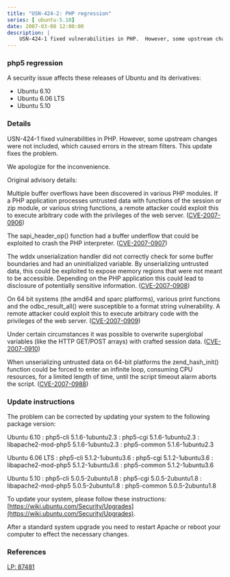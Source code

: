 ```yaml
---
title: "USN-424-2: PHP regression"
series: [ ubuntu-5.10]
date: 2007-03-08 12:00:00
description: |
    USN-424-1 fixed vulnerabilities in PHP.  However, some upstream changes  were not included, which caused errors in the stream filters.  This  update fixes the problem.
--- 
```

 
### php5 regression

A security issue affects these releases of Ubuntu and its derivatives:

* Ubuntu 6.10
* Ubuntu 6.06 LTS
* Ubuntu 5.10

### Details

USN-424-1 fixed vulnerabilities in PHP. However, some upstream changes were not included, which caused errors in the stream filters. This update fixes the problem.

We apologize for the inconvenience.

Original advisory details:

 Multiple buffer overflows have been discovered in various PHP modules. If a PHP application processes untrusted data with functions of the session or zip module, or various string functions, a remote attacker could exploit this to execute arbitrary code with the privileges of the web server. ([CVE-2007-0906](http://people.ubuntu.com/~ubuntu-security/cve/CVE-2007-0906))

 The sapi_header_op() function had a buffer underflow that could be exploited to crash the PHP interpreter. ([CVE-2007-0907](http://people.ubuntu.com/~ubuntu-security/cve/CVE-2007-0907))

 The wddx unserialization handler did not correctly check for some buffer boundaries and had an uninitialized variable. By unserializing untrusted data, this could be exploited to expose memory regions that were not meant to be accessible. Depending on the PHP application this could lead to disclosure of potentially sensitive information. ([CVE-2007-0908](http://people.ubuntu.com/~ubuntu-security/cve/CVE-2007-0908))

 On 64 bit systems (the amd64 and sparc platforms), various print functions and the odbc_result_all() were susceptible to a format string vulnerability. A remote attacker could exploit this to execute arbitrary code with the privileges of the web server. ([CVE-2007-0909](http://people.ubuntu.com/~ubuntu-security/cve/CVE-2007-0909))

 Under certain circumstances it was possible to overwrite superglobal variables (like the HTTP GET/POST arrays) with crafted session data. ([CVE-2007-0910](http://people.ubuntu.com/~ubuntu-security/cve/CVE-2007-0910))

 When unserializing untrusted data on 64-bit platforms the zend_hash_init() function could be forced to enter an infinite loop, consuming CPU resources, for a limited length of time, until the script timeout alarm aborts the script. ([CVE-2007-0988](http://people.ubuntu.com/~ubuntu-security/cve/CVE-2007-0988))

### Update instructions

The problem can be corrected by updating your system to the following package version:

Ubuntu 6.10
 : php5-cli <span>5.1.6-1ubuntu2.3</span>
 : php5-cgi <span>5.1.6-1ubuntu2.3</span>
 : libapache2-mod-php5 <span>5.1.6-1ubuntu2.3</span>
 : php5-common <span>5.1.6-1ubuntu2.3</span>

Ubuntu 6.06 LTS
 : php5-cli <span>5.1.2-1ubuntu3.6</span>
 : php5-cgi <span>5.1.2-1ubuntu3.6</span>
 : libapache2-mod-php5 <span>5.1.2-1ubuntu3.6</span>
 : php5-common <span>5.1.2-1ubuntu3.6</span>

Ubuntu 5.10
 : php5-cli <span>5.0.5-2ubuntu1.8</span>
 : php5-cgi <span>5.0.5-2ubuntu1.8</span>
 : libapache2-mod-php5 <span>5.0.5-2ubuntu1.8</span>
 : php5-common <span>5.0.5-2ubuntu1.8</span>

To update your system, please follow these instructions: [https://wiki.ubuntu.com/Security/Upgrades](https://wiki.ubuntu.com/Security/Upgrades).

After a standard system upgrade you need to restart Apache or reboot your computer to effect the necessary changes.

### References

 [LP: 87481](https://launchpad.net/bugs/87481)
 
